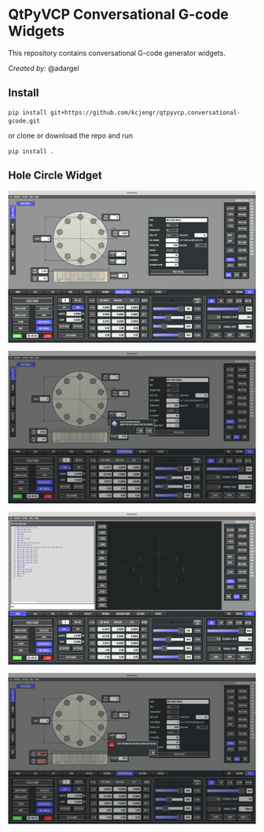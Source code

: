 # QtPyVCP Conversational G-code Widgets

This repository contains conversational G-code generator widgets.

*Created by:* @adargel

## Install

`pip install git+https://github.com/kcjengr/qtpyvcp.conversational-gcode.git`

or clone or download the repo and run

`pip install .`


## Hole Circle Widget

![](screenshots/hole_circle.png)

![](screenshots/hole_circle_1.png)

![](screenshots/hole_circle_2.png)

![](screenshots/hole_circle_3.png)
